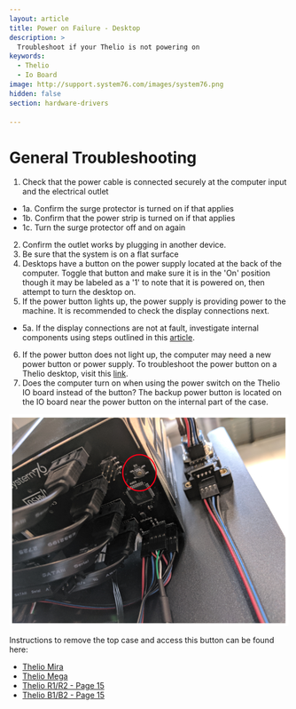 ```yaml
---
layout: article
title: Power on Failure - Desktop
description: >
  Troubleshoot if your Thelio is not powering on
keywords:
  - Thelio
  - Io Board
image: http://support.system76.com/images/system76.png
hidden: false
section: hardware-drivers

---
```


# General Troubleshooting

1. Check that the power cable is connected securely at the computer input and the electrical outlet 
  * 1a. Confirm the surge protector is turned on if that applies 
  * 1b. Confirm that the power strip is turned on if that applies 
  * 1c. Turn the surge protector off and on again 

2. Confirm the outlet works by plugging in another device. 
3. Be sure that the system is on a flat surface 
4. Desktops have a button on the power supply located at the back of the computer. Toggle that button and make sure it is in the 'On' position though it may be labeled as a '1' to note that it is powered on, then attempt to turn the desktop on.
5. If the power button lights up, the power supply is providing power to the machine. It is recommended to check the display connections next. 
  * 5a. If the display connections are not at fault, investigate internal components using steps outlined in this [article](https://support.system76.com/articles/hardware-failure/). 
6. If the power button does not light up, the computer may need a new power button or power supply. To troubleshoot the power button on a Thelio desktop, visit this [link](https://tech-docs.system76.com/models/thelio-massive-b1.2/repairs.html#troubleshooting-the-power-button).
7. Does the computer turn on when using the power switch on the Thelio IO board instead of the button? The backup power button is located on the IO board near the power button on the internal part of the case. 

![Thelio Io power button](/images/failure-power-on/thelio-io-power-button.png)

Instructions to remove the top case and access this button can be found here: 

- [Thelio Mira](https://tech-docs.system76.com/models/thelio-mira-r1.0/repairs.html#troubleshooting-the-power-button) 
- [Thelio Mega](https://tech-docs.system76.com/models/thelio-mega-r1.0/repairs.html#troubleshooting-the-power-button)
- [Thelio R1/R2 - Page 15](https://github.com/system76/docs/blob/gh-pages/service-manuals/pdfs/Thelio/R1/thelio-r1-service-manual.pdf)
- [Thelio B1/B2 - Page 15](https://github.com/system76/docs/blob/gh-pages/service-manuals/pdfs/Thelio/B1/thelio-b1-service-manual.pdf)